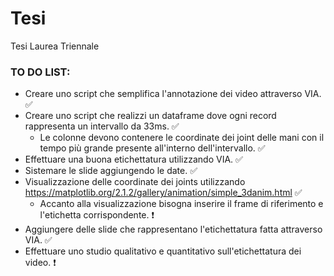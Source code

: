 # Tesi
Tesi Laurea Triennale

### TO DO LIST:

- Creare uno script che semplifica l'annotazione dei video attraverso VIA. ✅
- Creare uno script che realizzi un dataframe dove ogni record rappresenta un intervallo da 33ms. ✅
  - Le colonne devono contenere le coordinate dei joint delle mani con il tempo più grande presente all'interno dell'intervallo. ✅
- Effettuare una buona etichettatura utilizzando VIA. ✅
- Sistemare le slide aggiungendo le date. ✅
- Visualizzazione delle coordinate dei joints utilizzando https://matplotlib.org/2.1.2/gallery/animation/simple_3danim.html ✅
  - Accanto alla visualizzazione bisogna inserire il frame di riferimento e l'etichetta corrispondente. ❗
- Aggiungere delle slide che rappresentano l'etichettatura fatta attraverso VIA. ✅
- Effettuare uno studio qualitativo e quantitativo sull'etichettatura dei video. ❗